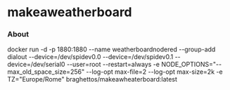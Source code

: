 makeaweatherboard
=================

### About

docker run -d -p 1880:1880 --name weatherboardnodered --group-add dialout --device=/dev/spidev0.0 --device=/dev/spidev0.1 --device=/dev/serial0 --user=root --restart=always -e NODE_OPTIONS="--max_old_space_size=256" --log-opt max-file=2 --log-opt max-size=2k -e TZ="Europe/Rome" braghettos/makeawheaterboard:latest
